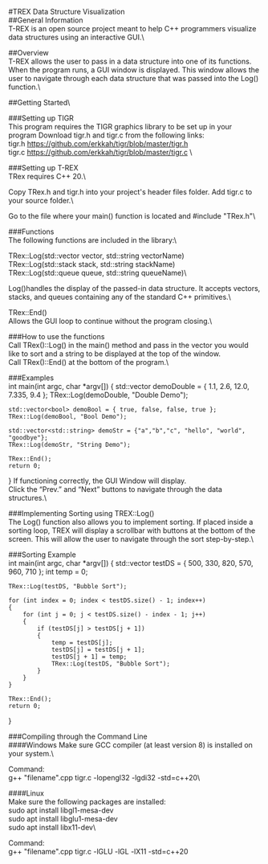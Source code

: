 #TREX Data Structure Visualization\
##General Information\
T-REX is an open source project meant to help C++ programmers visualize data structures using an interactive GUI.\

##Overview\
T-REX allows the user to pass in a data structure into one of its functions. When the program runs, a GUI window is displayed. This window allows the user to navigate through each data structure that was passed into the Log() function.\

##Getting Started\

###Setting up TIGR\
This program requires the TIGR graphics library to be set up in your program
Download tigr.h and tigr.c from the following links:\
tigr.h	https://github.com/erkkah/tigr/blob/master/tigr.h \
tigr.c	https://github.com/erkkah/tigr/blob/master/tigr.c \

###Setting up T-REX\
TRex requires C++ 20.\

Copy TRex.h and tigr.h into your project's header files folder. Add tigr.c to your source folder.\

Go to the file where your main() function is located and #include "TRex.h"\

###Functions\
The following functions are included in the library:\

TRex::Log(std::vector<datatype> vector, std::string vectorName)\
TRex::Log(std::stack<datatype> stack, std::string stackName)\
TRex::Log(std::queue<datatype> queue, std::string queueName)\

Log()handles the display of the passed-in data structure. It accepts vectors, stacks, and queues containing any of the standard C++ primitives.\

TRex::End()\
Allows the GUI loop to continue without the program closing.\

###How to use the functions\
Call TRex()::Log() in the main() method and pass in the vector you would like to sort and a string to be displayed at the top of the window.\
Call TRex()::End() at the bottom of the program.\

###Examples\
int main(int argc, char *argv[])
{
    std::vector<double> demoDouble = { 1.1, 2.6, 12.0, 7.335, 9.4 };
    TRex::Log(demoDouble, "Double Demo");
    
    std::vector<bool> demoBool = { true, false, false, true };
    TRex::Log(demoBool, "Bool Demo");

    std::vector<std::string> demoStr = {"a","b","c", "hello", "world", "goodbye"};
    TRex::Log(demoStr, "String Demo");

    TRex::End();
    return 0;
}
If functioning correctly, the GUI Window will display.\
Click the “Prev.” and “Next” buttons to navigate through the data structures.\

###Implementing Sorting using TREX::Log()\
The Log() function also allows you to implement sorting. If placed inside a sorting loop, TREX will display a scrollbar with buttons at the bottom of the screen. This will allow the user to navigate through the sort step-by-step.\

###Sorting Example\
int main(int argc, char *argv[])
{
    std::vector<int> testDS = { 500, 330, 820, 570, 960, 710 };
    int temp = 0;

    TRex::Log(testDS, "Bubble Sort");

    for (int index = 0; index < testDS.size() - 1; index++)
    {
        for (int j = 0; j < testDS.size() - index - 1; j++)
        {
            if (testDS[j] > testDS[j + 1])
            {
                temp = testDS[j];
                testDS[j] = testDS[j + 1];
                testDS[j + 1] = temp;
                TRex::Log(testDS, "Bubble Sort");
            }
        }
    }

    TRex::End();
    return 0;
}

###Compiling through the Command Line\
####Windows
Make sure GCC compiler (at least version 8) is installed on your system.\

Command:\
g++ "filename".cpp tigr.c -lopengl32 -lgdi32 -std=c++20\

####Linux\
Make sure the following packages are installed:\
sudo apt install libgl1-mesa-dev\
sudo apt install libglu1-mesa-dev\
sudo apt install libx11-dev\

Command:\
g++ "filename".cpp tigr.c -lGLU -lGL -lX11 -std=c++20

